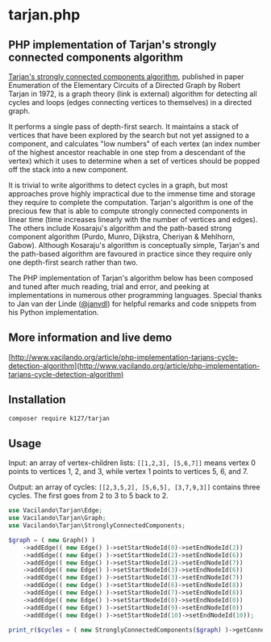 # tarjan.php

## PHP implementation of Tarjan's strongly connected components algorithm

[Tarjan's strongly connected components algorithm](https://en.wikipedia.org/wiki/Tarjan%27s_strongly_connected_components_algorithm), published in paper Enumeration of the Elementary Circuits of a Directed Graph by Robert Tarjan in 1972, is a graph theory (link is external) algorithm for detecting all cycles and loops (edges connecting vertices to themselves) in a directed graph.

It performs a single pass of depth-first search. It maintains a stack of vertices that have been explored by the search but not yet assigned to a component, and calculates "low numbers" of each vertex (an index number of the highest ancestor reachable in one step from a descendant of the vertex) which it uses to determine when a set of vertices should be popped off the stack into a new component.

It is trivial to write algorithms to detect cycles in a graph, but most approaches prove highly impractical due to the immense time and storage they require to complete the computation. Tarjan's algorithm is one of the precious few that is able to compute strongly connected components in linear time (time increases linearly with the number of vertices and edges).
The others include Kosaraju's algorithm and the path-based strong component algorithm (Purdo, Munro, Dijkstra, Cheriyan & Mehlhorn, Gabow). Although Kosaraju's algorithm is conceptually simple, Tarjan's and the path-based algorithm are favoured in practice since they require only one depth-first search rather than two.

The PHP implementation of Tarjan's algorithm below has been composed and tuned after much reading, trial and error, and peeking at implementations in numerous other programming languages. Special thanks to Jan van der Linde ([@janvdl](https://github.com/janvdl)) for helpful remarks and code snippets from his Python implementation.

## More information and live demo

[http://www.vacilando.org/article/php-implementation-tarjans-cycle-detection-algorithm](http://www.vacilando.org/article/php-implementation-tarjans-cycle-detection-algorithm)

## Installation

```bash
composer require k127/tarjan
```

## Usage

Input: an array of vertex-children lists: `[[1,2,3], [5,6,7]]` means vertex 0 points to vertices 1, 2, and 3, while vertex 1 points to vertices 5, 6, and 7.

Output: an array of cycles: `[[2,3,5,2], [5,6,5], [3,7,9,3]]` contains three cycles. The first goes from 2 to 3 to 5 back to 2.

```php
use Vacilando\Tarjan\Edge;
use Vacilando\Tarjan\Graph;
use Vacilando\Tarjan\StronglyConnectedComponents;

$graph = ( new Graph() )
    ->addEdge(( new Edge() )->setStartNodeId(0)->setEndNodeId(2))
    ->addEdge(( new Edge() )->setStartNodeId(2)->setEndNodeId(6))
    ->addEdge(( new Edge() )->setStartNodeId(2)->setEndNodeId(7))
    ->addEdge(( new Edge() )->setStartNodeId(3)->setEndNodeId(6))
    ->addEdge(( new Edge() )->setStartNodeId(3)->setEndNodeId(7))
    ->addEdge(( new Edge() )->setStartNodeId(6)->setEndNodeId(8))
    ->addEdge(( new Edge() )->setStartNodeId(7)->setEndNodeId(8))
    ->addEdge(( new Edge() )->setStartNodeId(8)->setEndNodeId(0))
    ->addEdge(( new Edge() )->setStartNodeId(9)->setEndNodeId(0))
    ->addEdge(( new Edge() )->setStartNodeId(10)->setEndNodeId(10));

print_r($cycles = ( new StronglyConnectedComponents($graph) )->getConnectedComponents());
```
